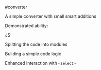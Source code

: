 #converter

A simple converter with small smart additions

Demonstrated ability:

JS:

Splitting the code into modules

Building a simple code logic

Enhanced interaction with `<select>`
